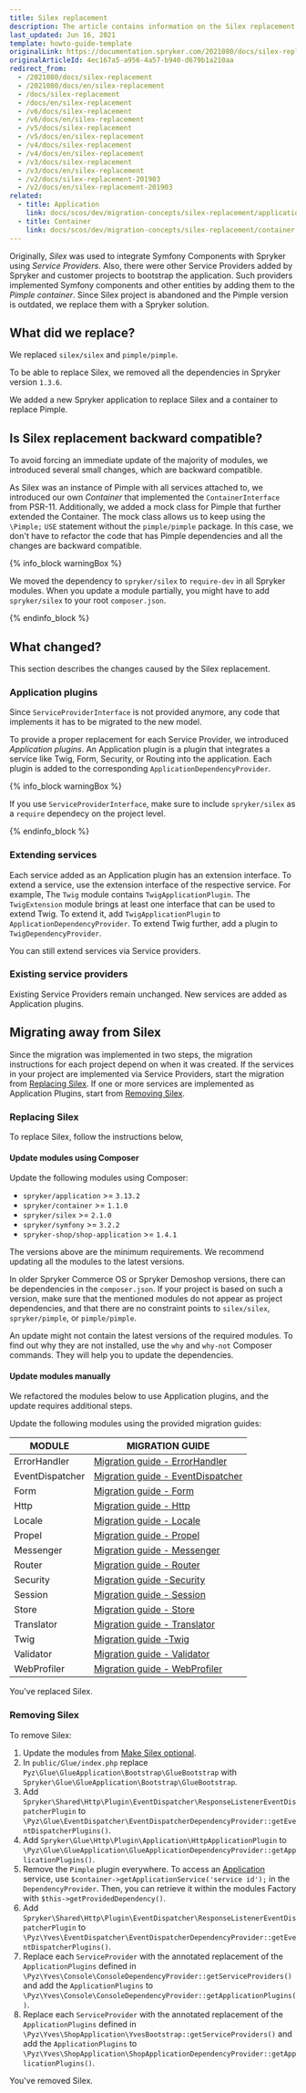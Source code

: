 ```yaml
---
title: Silex replacement
description: The article contains information on the Silex replacement, backward compatibility, steps to be taken, changes in the old procedure and the new procedure.
last_updated: Jun 16, 2021
template: howto-guide-template
originalLink: https://documentation.spryker.com/2021080/docs/silex-replacement
originalArticleId: 4ec167a5-a956-4a57-b940-d679b1a210aa
redirect_from:
  - /2021080/docs/silex-replacement
  - /2021080/docs/en/silex-replacement
  - /docs/silex-replacement
  - /docs/en/silex-replacement
  - /v6/docs/silex-replacement
  - /v6/docs/en/silex-replacement
  - /v5/docs/silex-replacement
  - /v5/docs/en/silex-replacement
  - /v4/docs/silex-replacement
  - /v4/docs/en/silex-replacement
  - /v3/docs/silex-replacement
  - /v3/docs/en/silex-replacement
  - /v2/docs/silex-replacement-201903
  - /v2/docs/en/silex-replacement-201903
related:
  - title: Application
    link: docs/scos/dev/migration-concepts/silex-replacement/application.html
  - title: Container
    link: docs/scos/dev/migration-concepts/silex-replacement/container.html
---
```


Originally, *Silex* was used to integrate Symfony Components with Spryker using _Service Providers_. Also, there were other Service Providers added by Spryker and customer projects to bootstrap the application. Such providers implemented Symfony components and other entities by adding them to the *Pimple container*. Since Silex project is abandoned and the Pimple version is outdated, we replace them with a Spryker solution.

## What did we replace?

We replaced `silex/silex` and `pimple/pimple`.

To be able to replace Silex, we removed all the dependencies in Spryker version `1.3.6`.

We added a new Spryker application to replace Silex and a container to replace Pimple.

## Is Silex replacement backward compatible?

To avoid forcing an immediate update of the majority of modules, we introduced several small changes, which are backward compatible.

As Silex was an instance of Pimple with all services attached to, we introduced our own _Container_ that implemented the `ContainerInterface` from PSR-11<!--](https://www.php-fig.org/psr/psr-11/) check if it works before restoring -->. Additionally, we added a mock class for Pimple that further extended the Container. The mock class allows us to keep using the `\Pimple;` `USE` statement without the `pimple/pimple` package. In this case, we don't have to refactor the code that has Pimple dependencies and all the changes are backward compatible.

{% info_block warningBox %}

We moved the dependency to `spryker/silex` to `require-dev` in all Spryker modules.
When you update a module partially, you might have to add `spryker/silex` to your root `composer.json`.

{% endinfo_block %}

## What changed?

This section describes the changes caused by the Silex replacement.

### Application plugins

Since `ServiceProviderInterface` is not provided anymore, any code that implements it has to be migrated to the new model.

To provide a proper replacement for each Service Provider, we introduced *Application plugins*. An Application plugin is a plugin that integrates a service like Twig, Form, Security, or Routing into the application. Each plugin is added to the corresponding `ApplicationDependencyProvider`.

{% info_block warningBox %}

If you use `ServiceProviderInterface`, make sure to include `spryker/silex` as a `require` dependecy on the project level.

{% endinfo_block %}

### Extending services

Each service added as an Application plugin has an extension interface. To extend a service, use the extension interface of the respective service. For example, The `Twig` module contains `TwigApplicationPlugin`. The `TwigExtension` module brings at least one interface that can be used to extend Twig. To extend it, add `TwigApplicationPlugin` to `ApplicationDependencyProvider`. To extend Twig further, add a plugin to `TwigDependencyProvider`.

You can still extend services via Service providers.

### Existing service providers

Existing Service Providers remain unchanged. New services are added as Application plugins.

## Migrating away from Silex

Since the migration was implemented in two steps, the migration instructions for each project depend on when it was created. If the services in your project are implemented via Service Providers, start the migration from [Replacing Silex](#replacing-silex). If one or more services are implemented as Application Plugins, start from [Removing Silex](#removing-silex).

### Replacing Silex

To replace Silex, follow the instructions below,

#### Update modules using Composer

Update the following modules using Composer:

*   `spryker/application` >= `3.13.2`
*   `spryker/container` >= `1.1.0`
*   `spryker/silex` >= `2.1.0`
*   `spryker/symfony` >= `3.2.2`
*   `spryker-shop/shop-application` >= `1.4.1`

The versions above are the minimum requirements. We recommend updating all the modules to the latest versions.

In older Spryker Commerce OS or Spryker Demoshop versions, there can be dependencies in the `composer.json`. If your project is based on such a version, make sure that the mentioned modules do not appear as project dependencies, and that there are no constraint points to `silex/silex`, `spryker/pimple`, or `pimple/pimple`.

An update might not contain the latest versions of the required modules. To find out why they are not installed, use the `why` and `why-not` Composer commands. They will help you to update the dependencies.

#### Update modules manually

We refactored the modules below to use Application plugins, and the update requires additional steps.  

Update the following modules using the provided migration guides:

| MODULE | MIGRATION GUIDE |
| --- | --- |
| ErrorHandler | [Migration guide - ErrorHandler](/docs/scos/dev/migration-concepts/silex-replacement/migrate-modules/upgrade-the-errorhandler-module.html) |
| EventDispatcher | [Migration guide - EventDispatcher](/docs/scos/dev/migration-concepts/silex-replacement/migrate-modules/upgrade-the-eventdispatcher-module.html) |
| Form | [Migration guide - Form](/docs/scos/dev/migration-concepts/silex-replacement/migrate-modules/upgrade-the-form-module.html) |
| Http | [Migration guide - Http](/docs/scos/dev/migration-concepts/silex-replacement/migrate-modules/upgrade-the-http-module.html) |
| Locale | [Migration guide - Locale](/docs/scos/dev/migration-concepts/silex-replacement/migrate-modules/upgrade-the-locale-module.html) |
| Propel | [Migration guide - Propel](/docs/scos/dev/migration-concepts/silex-replacement/migrate-modules/upgrade-the-propel-module.html) |
| Messenger | [Migration guide - Messenger](/docs/scos/dev/migration-concepts/silex-replacement/migrate-modules/upgrade-the-messenger-module.html) |
| Router | [Migration guide - Router](/docs/scos/dev/migration-concepts/silex-replacement/migrate-modules/upgrade-the-router-module.html) |
| Security | [Migration guide -Security](/docs/scos/dev/migration-concepts/silex-replacement/migrate-modules/upgrade-the-security-module.html) |
| Session | [Migration guide - Session](/docs/scos/dev/migration-concepts/silex-replacement/migrate-modules/upgrade-the-session-module.html) |
| Store | [Migration guide - Store](/docs/scos/dev/migration-concepts/silex-replacement/migrate-modules/upgrade-the-store-module.html) |
| Translator | [Migration guide - Translator](/docs/scos/dev/migration-concepts/silex-replacement/migrate-modules/upgrade-the-translator-module.html) |
| Twig | [Migration guide -Twig](/docs/scos/dev/migration-concepts/silex-replacement/migrate-modules/upgrade-the-twig-module.html) |
| Validator | [Migration guide - Validator](/docs/scos/dev/migration-concepts/silex-replacement/migrate-modules/upgrade-the-validator-module.html) |
| WebProfiler | [Migration guide - WebProfiler](/docs/scos/dev/migration-concepts/silex-replacement/migrate-modules/upgrade-the-webprofiler-module.html) |

You've replaced Silex.

### Removing Silex

To remove Silex:

1. Update the modules from [Make Silex optional](https://api.release.spryker.com/release-group/2589).
2. In `public/Glue/index.php` replace `Pyz\Glue\GlueApplication\Bootstrap\GlueBootstrap` with `Spryker\Glue\GlueApplication\Bootstrap\GlueBootstrap`.
3. Add `Spryker\Shared\Http\Plugin\EventDispatcher\ResponseListenerEventDispatcherPlugin` to `\Pyz\Glue\EventDispatcher\EventDispatcherDependencyProvider::getEventDispatcherPlugins()`.
4. Add `Spryker\Glue\Http\Plugin\Application\HttpApplicationPlugin` to `\Pyz\Glue\GlueApplication\GlueApplicationDependencyProvider::getApplicationPlugins()`.
5. Remove the `Pimple` plugin everywhere. To access an [Application](/docs/scos/dev/migration-concepts/silex-replacement/application.html) service, use `$container->getApplicationService('service id');` in the `DependencyProvider`. Then, you can retrieve it within the modules Factory with `$this->getProvidedDependency()`.
6. Add `Spryker\Shared\Http\Plugin\EventDispatcher\ResponseListenerEventDispatcherPlugin` to `\Pyz\Yves\EventDispatcher\EventDispatcherDependencyProvider::getEventDispatcherPlugins()`.
7. Replace each `ServiceProvider` with the annotated replacement of the `ApplicationPlugins` defined in `\Pyz\Yves\Console\ConsoleDependencyProvider::getServiceProviders()` and add the `ApplicationPlugins` to `\Pyz\Yves\Console\ConsoleDependencyProvider::getApplicationPlugins()`.
8. Replace each `ServiceProvider` with the annotated replacement of the `ApplicationPlugins` defined in `\Pyz\Yves\ShopApplication\YvesBootstrap::getServiceProviders()` and add the `ApplicationPlugins` to `\Pyz\Yves\ShopApplication\ShopApplicationDependencyProvider::getApplicationPlugins()`.

You've removed Silex.
